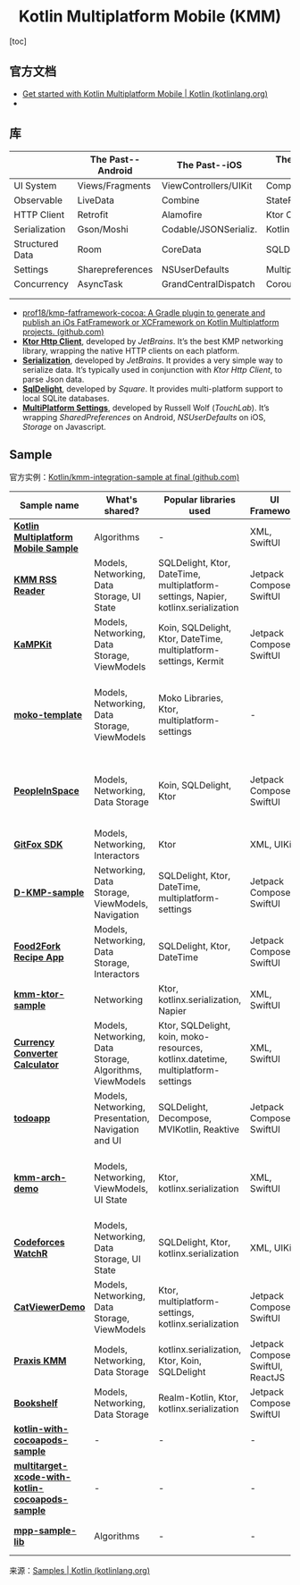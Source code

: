<h1 align="center">Kotlin Multiplatform Mobile (KMM) </h1>

[toc]



## 官方文档

* [Get started with Kotlin Multiplatform Mobile | Kotlin (kotlinlang.org)](https://kotlinlang.org/docs/multiplatform-mobile-getting-started.html)
* 



## 库

|                 | The Past--Android | The Past--iOS         | The Future--D-KMP     |
| --------------- | ----------------- | --------------------- | --------------------- |
| UI System       | Views/Fragments   | ViewControllers/UIKit | Compose & SwiftUI     |
| Observable      | LiveData          | Combine               | StateFlow             |
| HTTP Client     | Retrofit          | Alamofire             | Ktor Client           |
| Serialization   | Gson/Moshi        | Codable/JSONSerializ. | Kotlin Serialization  |
| Structured Data | Room              | CoreData              | SQLDelight            |
| Settings        | Sharepreferences  | NSUserDefaults        | MultiplatformSettings |
| Concurrency     | AsyncTask         | GrandCentralDispatch  | Coroutines            |
|                 |                   |                       |                       |
|                 |                   |                       |                       |



* [prof18/kmp-fatframework-cocoa: A Gradle plugin to generate and publish an iOs FatFramework or XCFramework on Kotlin Multiplatform projects. (github.com)](https://github.com/prof18/kmp-fatframework-cocoa)
* [**Ktor Http Client**](https://ktor.io/docs/http-client-multiplatform.html), developed by *JetBrains*. It’s the best KMP networking library, wrapping the native HTTP clients on each platform.
* [**Serialization**](https://github.com/Kotlin/kotlinx.serialization), developed by *JetBrains*. It provides a very simple way to serialize data. It’s typically used in conjunction with *Ktor Http Client*, to parse Json data.
* [**SqlDelight**](https://cashapp.github.io/sqldelight/), developed by *Square*. It provides multi-platform support to local SQLite databases.
* [**MultiPlatform Settings**](https://github.com/russhwolf/multiplatform-settings), developed by Russell Wolf (*TouchLab*). It’s wrapping *SharedPreferences* on Android, *NSUserDefaults* on iOS, *Storage* on Javascript.



## Sample

官方实例：[Kotlin/kmm-integration-sample at final (github.com)](https://github.com/Kotlin/kmm-integration-sample/tree/final)

| Sample name                                                  | What's shared?                                           | Popular libraries  used                                      | UI Framework                      | iOS integration           | Platform APIs | Tests | JS target | Features                                                     |
| ------------------------------------------------------------ | -------------------------------------------------------- | ------------------------------------------------------------ | --------------------------------- | ------------------------- | ------------- | ----- | --------- | ------------------------------------------------------------ |
| **[Kotlin Multiplatform Mobile Sample](https://github.com/Kotlin/kmm-basic-sample)** | Algorithms                                               | -                                                            | XML, SwiftUI                      | Xcode build phases        | ✅             | -     | -         | `expect`/`actual` declarations                               |
| **[KMM RSS Reader](https://github.com/Kotlin/kmm-production-sample)** | Models, Networking, Data Storage, UI State               | SQLDelight, Ktor, DateTime, multiplatform-settings, Napier, kotlinx.serialization | Jetpack Compose, SwiftUI          | Xcode build phases        | ✅             | -     | -         | Redux for sharing UI StatePublished to Google Play and App Store |
| **[KaMPKit](https://github.com/touchlab/KaMPKit)**           | Models, Networking, Data Storage, ViewModels             | Koin, SQLDelight, Ktor, DateTime, multiplatform-settings, Kermit | Jetpack Compose, SwiftUI          | CocoaPods                 | -             | ✅     | -         | -                                                            |
| **[moko-template](https://github.com/icerockdev/moko-template)** | Models, Networking, Data Storage, ViewModels             | Moko Libraries, Ktor, multiplatform-settings                 | -                                 | CocoaPods                 | -             | ✅     | -         | Modular architectureShared features: Resource management, Runtime permissions access, Media access, UI lists managementNetwork layer generation from OpenAPI. |
| **[PeopleInSpace](https://github.com/joreilly/PeopleInSpace)** | Models, Networking, Data Storage                         | Koin, SQLDelight, Ktor                                       | Jetpack Compose, SwiftUI          | CocoaPods, Swift Packages | -             | ✅     | ✅         | Android Wear OSiOSwatchOSmacOS Desktop (Compose for Desktop)Web (Compose for Web)Web (Kotlin/JS + React Wrapper)JVM |
| **[GitFox SDK](https://gitlab.com/terrakok/gitlab-client)**  | Models, Networking, Interactors                          | Ktor                                                         | XML, UIKit                        | Xcode build phases        | -             | -     | ✅         | Integrated into Flutter app                                  |
| **[D-KMP-sample](https://github.com/dbaroncelli/D-KMP-sample)** | Networking, Data Storage, ViewModels, Navigation         | SQLDelight, Ktor, DateTime, multiplatform-settings           | Jetpack Compose, SwiftUI          | Xcode build phases        | -             | ✅     | ✅         | Implements the MVI pattern and the unidirectional data flowUses Kotlin's StateFlow to trigger UI layer recompositions |
| **[Food2Fork Recipe App](https://github.com/mitchtabian/Food2Fork-KMM)** | Models, Networking, Data Storage, Interactors            | SQLDelight, Ktor, DateTime                                   | Jetpack Compose, SwiftUI          | CocoaPods                 | -             | -     | -         | -                                                            |
| **[kmm-ktor-sample](https://github.com/KaterinaPetrova/kmm-ktor-sample)** | Networking                                               | Ktor, kotlinx.serialization, Napier                          | XML, SwiftUI                      | Xcode build phases        | -             | -     | -         | [Video tutorial](https://www.youtube.com/watch?v=_Q62iJoNOfg&list=PLlFc5cFwUnmy_oVc9YQzjasSNoAk4hk_C&index=2) |
| **[Currency Converter Calculator](https://github.com/CurrencyConverterCalculator/CCC)** | Models, Networking, Data Storage, Algorithms, ViewModels | Ktor, SQLDelight, koin, moko-resources, kotlinx.datetime, multiplatform-settings | XML, SwiftUI                      | CocoaPods                 | ✅             | ✅     | -         | Logic shared with the backend                                |
| **[todoapp](https://github.com/JetBrains/compose-jb/tree/master/examples/todoapp)** | Models, Networking, Presentation, Navigation and UI      | SQLDelight, Decompose, MVIKotlin, Reaktive                   | Jetpack Compose, SwiftUI          | Xcode build phases        | -             | ✅     | ✅         | 99% of the code is sharedMVI architectural patternShared UI across Android, Desktop and Web via [Compose Multiplatform](https://www.jetbrains.com/lp/compose-mpp/) |
| **[kmm-arch-demo](https://github.com/fededri/kmm-demo)**     | Models, Networking, ViewModels, UI State                 | Ktor, kotlinx.serialization                                  | XML, SwiftUI                      | CocoaPods                 | -             | -     | -         | Uses [Arch](https://github.com/fededri/Arch), a Kotlin Multiplatform Mobile library that is based on Spotify’s Mobius library but uses SharedFlow, StateFlow and coroutines instead of RxJava |
| **[Codeforces WatchR](https://github.com/xorum-io/codeforces_watcher)** | Models, Networking, Data Storage, UI State               | SQLDelight, Ktor, kotlinx.serialization                      | XML, UIKit                        | CocoaPods                 | ✅             | ✅     | -         | Uses Redux ([ReKamp](https://github.com/xorum-io/ReKamp)) for sharing UI StatePublished to Google Play and App Store |
| **[CatViewerDemo](https://github.com/MartinRajniak/CatViewerDemo)** | Models, Networking, Data Storage, ViewModels             | Ktor, multiplatform-settings, kotlinx.serialization          | Jetpack Compose, SwiftUI          | Xcode build phases        | ✅             | ✅     | -         | Android ArchitecturePaginationWorks on M1GitHubActions CICats 🐈 |
| **[Praxis KMM](https://github.com/mutualmobile/praxiskmm)**  | Models, Networking, Data Storage                         | kotlinx.serialization, Ktor, Koin, SQLDelight                | Jetpack Compose, SwiftUI, ReactJS | CocoaPods, Swift Packages | ✅             | -     | ✅         | iOSAndroidAndroid Wear OSwatchOSmacOS Desktop (Swift UI)Web (Kotlin/JS + React Wrapper) |
| **[Bookshelf](https://github.com/realm/realm-kotlin-samples/tree/main/Bookshelf)** | Models, Networking, Data Storage                         | Realm-Kotlin, Ktor, kotlinx.serialization                    | Jetpack Compose, SwiftUI          | CocoaPods                 | -             | -     | -         | Uses [Realm](https://realm.io/) for data persistence         |
| **[kotlin-with-cocoapods-sample](https://github.com/Kotlin/kmm-with-cocoapods-sample)** | -                                                        | -                                                            | -                                 | CocoaPods                 | ✅             | -     | -         | -                                                            |
| **[multitarget-xcode-with-kotlin-cocoapods-sample](https://github.com/Kotlin/kmm-with-cocoapods-multitarget-xcode-sample)** | -                                                        | -                                                            | -                                 | CocoaPods                 | -             | -     | -         | -                                                            |
| **[mpp-sample-lib](https://github.com/KaterinaPetrova/mpp-sample-lib)** | Algorithms                                               | -                                                            | -                                 | -                         | ✅             | -     | ✅         | Demonstrates how to create a multiplatform library ([tutorial](https://dev.to/kathrinpetrova/series/11926)) |

来源：[Samples | Kotlin (kotlinlang.org)](https://kotlinlang.org/docs/multiplatform-mobile-samples.html)



